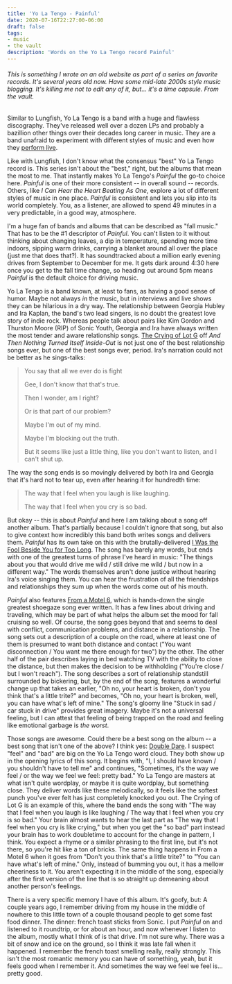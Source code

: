 ```yaml
---
title: 'Yo La Tengo - Painful'
date: 2020-07-16T22:27:00-06:00
draft: false
tags:
- music
- the vault
description: 'Words on the Yo La Tengo record Painful'
---
```



###### This is something I wrote on an old website as part of a series on favorite records. It's several years old now. Have some mid-late 2000s style music blogging. It's killing me not to edit any of it, but... it's a time capsule. From the vault.

Similar to Lungfish, Yo La Tengo is a band with a huge and flawless discography. They've released well over a dozen LPs and probably a bazillion other things over their decades long career in music. They are a band unafraid to experiment with different styles of music and even how they [perform live](http://pitchfork.com/news/40594-yo-la-tengo-plan-insane-concept-tour/). 

Like with Lungfish, I don't know what the consensus "best" Yo La Tengo record is. This series isn't about the "best," right, but the albums that mean the most to me. That instantly makes Yo La Tengo's *Painful* the go-to choice here. *Painful* is one of their more consistent -- in overall sound -- records. Others, like *I Can Hear the Heart Beating As One*, explore a lot of different styles of music in one place. *Painful* is consistent and lets you slip into its world completely. You, as a listener, are allowed to spend 49 minutes in a very predictable, in a good way, atmosphere. 

<!--more-->

I'm a huge fan of bands and albums that can be described as "fall music." That has to be the #1 descriptor of *Painful*. You can't listen to it without thinking about changing leaves, a dip in temperature, spending more time indoors, sipping warm drinks, carrying a blanket around all over the place (just me that does that?). It has soundtracked about a million early evening drives from September to December for me. It gets dark around 4:30 here once you get to the fall time change, so heading out around 5pm means *Painful* is the default choice for driving music. 

Yo La Tengo is a band known, at least to fans, as having a good sense of humor. Maybe not always *in* the music, but in interviews and live shows they can be hilarious in a dry way. The relationship between Georgia Hubley and Ira Kaplan, the band's two lead singers, is no doubt the greatest love story of indie rock. Whereas people talk about pairs like Kim Gordon and Thurston Moore (RIP) of Sonic Youth, Georgia and Ira have always written the most tender and aware relationship songs. [The Crying of Lot G](https://www.youtube.com/watch?v=fEjT-TS7QlY) off *And Then Nothing Turned Itself Inside-Out* is not just one of the best relationship songs ever, but one of the best songs ever, period. Ira's narration could not be better as he sings-talks: 

> You say that all we ever do is fight
> 
> Gee, I don't know that that's true.
>  
> Then I wonder, am I right?
> 
> Or is that part of our problem? 
> 
> Maybe I'm out of my mind. 
> 
> Maybe I'm blocking out the truth. 
> 
> But it seems like just a little thing, like you don't want to listen, and I can't shut up.

The way the song ends is so movingly delivered by both Ira and Georgia that it's hard not to tear up, even after hearing it for hundredth time: 

> The way that I feel when you laugh is like laughing. 
> 
> The way that I feel when you cry is so bad.

But okay -- this is about *Painful* and here I am talking about a song off another album. That's partially because I couldn't ignore that song, but also to give context how incredibly this band both writes songs and delivers them. *Painful* has its own take on this with the brutally-delivered [I Was the Fool Beside You for Too Long](https://www.youtube.com/watch?v=mVRjJ5rY2IU). The song has barely any words, but ends with one of the greatest turns of phrase I've heard in music: "The things about you that would drive me wild / still drive me wild / but now in a different way." The words themselves aren't done justice without hearing Ira's voice singing them. You can hear the frustration of all the friendships and relationships they sum up when the words come out of his mouth. 

*Painful* also features [From a Motel 6](https://www.youtube.com/watch?v=apTwaiAyyPI), which is hands-down the single greatest shoegaze song ever written. It has a few lines about driving and traveling, which may be part of what helps the album set the mood for fall cruising so well. Of course, the song goes beyond that and seems to deal with conflict, communication problems, and distance in a relationship. The song sets out a description of a couple on the road, where at least one of them is presumed to want both distance and contact ("You want disconnection / You want me there enough for two") by the other. The other half of the pair describes laying in bed watching TV with the ability to close the distance, but then makes the decision to be withholding ("You're close / but I won't reach"). The song describes a sort of relationship standstill surrounded by bickering, but, by the end of the song, features a wonderful change up that takes an earlier, "Oh no, your heart is broken, don't you think that's a little trite?" and becomes, "Oh no, your heart is broken, well, you can have what's left of mine." The song's gloomy line "Stuck in sad / car stuck in drive" provides great imagery. Maybe it's not a universal feeling, but I can attest that feeling of being trapped on the road and feeling like emotional garbage is *the worst*. 

Those songs are awesome. Could there be a best song on the album -- a best song that isn't one of the above? I think yes: [Double Dare](https://www.youtube.com/watch?v=5gwZhwJi95E). I suspect "feel" and "bad" are big on the Yo La Tengo word cloud. They both show up in the opening lyrics of this song. It begins with, "I, I should have known / you shouldn't have to tell me" and continues, "Sometimes, it's the way we feel / or the way we feel we feel: pretty bad." Yo La Tengo are masters at what isn't quite wordplay, or maybe it is quite wordplay, but something close. They deliver words like these melodically, so it feels like the softest punch you've ever felt has just completely knocked you out. The Crying of Lot G is an example of this, where the band ends the song with "The way that I feel when you laugh is like laughing / The way that I feel when you cry is so bad." Your brain almost wants to hear the last part as "The way that I feel when you cry is like crying," but when you get the "so bad" part instead your brain has to work doubletime to account for the change in pattern, I think. You expect a rhyme or a similar phrasing to the first line, but it's not there, so you're hit like a ton of bricks. The same thing happens in From a Motel 6 when it goes from "Don't you think that's a little trite?" to "You can have what's left of mine." Only, instead of bumming you out, it has a mellow cheeriness to it. You aren't expecting it in the middle of the song, especially after the first version of the line that is so straight up demeaning about another person's feelings. 

There is a very specific memory I have of this album. It's goofy, but: A couple years ago, I remember driving from my house in the middle of nowhere to this little town of a couple thousand people to get some fast food dinner. The dinner: french toast sticks from Sonic. I put *Painful* on and listened to it roundtrip, or for about an hour, and now whenever I listen to the album, mostly what I think of is that drive. I'm not sure why. There was a bit of snow and ice on the ground, so I think it was late fall when it happened. I remember the french toast smelling really, really strongly. This isn't the most romantic memory you can have of something, yeah, but it feels good when I remember it. And sometimes the way we feel we feel is... pretty good.